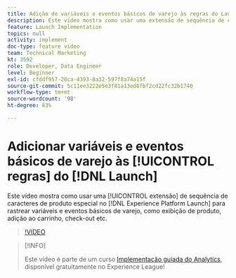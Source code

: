 ```yaml
---
title: Adição de variáveis e eventos básicos de varejo às regras do Launch
description: Este vídeo mostra como usar uma extensão de sequência de caracteres de produto especial no Launch para rastrear variáveis e eventos básicos de varejo, como exibição do produto, adicionar ao carrinho, check-out etc.
feature: Launch Implementation
topics: null
activity: implement
doc-type: feature video
team: Technical Marketing
kt: 3592
role: Developer, Data Engineer
level: Beginner
exl-id: cfddf957-20ca-4393-8a32-597f8a74a15f
source-git-commit: 5c11ee3222e5e3f81a13ed8fbf2cd22fc32b1740
workflow-type: tm+mt
source-wordcount: '98'
ht-degree: 83%

---
```


# Adicionar variáveis e eventos básicos de varejo às [!UICONTROL regras] do [!DNL Launch]

Este vídeo mostra como usar uma [!UICONTROL extensão] de sequência de caracteres de produto especial no [!DNL Experience Platform Launch] para rastrear variáveis e eventos básicos de varejo, como exibição de produto, adição ao carrinho, check-out etc.

>[!VIDEO](https://video.tv.adobe.com/v/28763/?quality=12)

>[!INFO]
>
> Este vídeo é parte de um curso [Implementação guiada do Analytics](https://experienceleague.adobe.com/?recommended=Analytics-D-1-2019.1), disponível gratuitamente no Experience League!